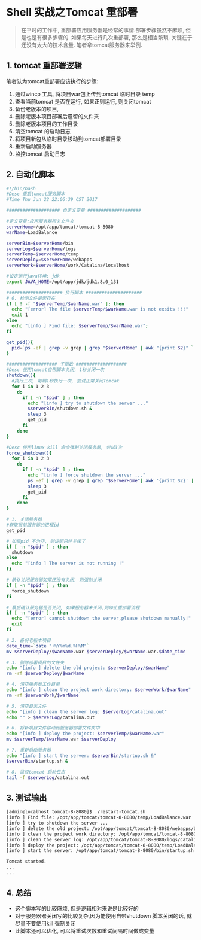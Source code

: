 # Shell 实战之Tomcat 重部署

> 在平时的工作中, 重部署应用服务器是经常的事情.部署步骤虽然不麻烦, 但是也是有很多步骤的. 如果每天进行几次重部署, 那么是相当繁琐. 关键在于还没有太大的技术含量. 笔者拿tomcat服务器来举例.

## 1. tomcat 重部署逻辑
笔者认为tomcat重部署应该执行的步骤:  
1. 通过wincp 工具, 将项目war包上传到tomcat 临时目录 temp  
2. 查看当前tomcat 是否在运行, 如果正则运行, 则关闭tomcat  
3. 备份老版本的项目,  
4. 删除老版本项目部署后遗留的文件夹  
5. 删除老版本项目的工作目录  
6. 清空tomcat 的启动日志  
7. 将项目新包从临时目录移动到tomcat部署目录  
8. 重新启动服务器  
9. 监控tomcat 启动日志


## 2. 自动化脚本

```bash
#!/bin/bash
#Desc 重启tomcat服务脚本
#Time Thu Jun 22 22:06:39 CST 2017

#################### 自定义变量 ####################

#定义变量:应用服务器相关文件夹
serverHome=/opt/app/tomcat/tomcat-8-8080
warName=LoadBalance

serverBin=$serverHome/bin
serverLog=$serverHome/logs
serverTemp=$serverHome/temp
serverDeploy=$serverHome/webapps
serverWork=$serverHome/work/Catalina/localhost

#设定运行java环境: jdk
export JAVA_HOME=/opt/app/jdk/jdk1.8.0_131

##################### 执行脚本 #####################
# 0. 检测文件是否存在
if [ ! -f "$serverTemp/$warName.war" ]; then
  echo "[error] The file $serverTemp/$warName.war is not exsits !!!"
  exit 1
else
  echo "[info ] Find file: $serverTemp/$warName.war";
fi

get_pid(){
  pid=`ps -ef | grep -v grep | grep "$serverHome" | awk "{print $2}" `
}

################### 子函数 ###################
#Desc 使用tomcat自带脚本关闭, 1秒关闭一次
shutdown(){
  #执行三次, 每隔1秒执行一次, 尝试正常关闭Tomcat
  for i in 1 2 3
    do 
      if [ -n "$pid" ] ; then 
        echo "[info ] try to shutdown the server ..."
        $serverBin/shutdown.sh &
        sleep 3
        get_pid
      fi
    done
}

#Desc 使用linux kill 命令强制关闭服务器, 尝试3次
force_shutdown(){
  for i in 1 2 3
    do 
      if [ -n "$pid" ] ; then 
        echo "[info ] force shutdown the server ..."
        ps -ef | grep -v grep | grep "$serverHome"| awk '{print $2}' | xargs kill -9
        sleep 3
        get_pid
      fi
    done
}

# 1. 关闭服务器
#获取当前服务器的进程id
get_pid

# 如果pid 不为空, 则证明已经关闭了
if [ -n "$pid" ] ; then 
  shutdown
else
  echo "[info ] The server is not running !"
fi

# 确认关闭服务器如果还没有关闭, 则强制关闭
if [ -n "$pid" ] ; then
  force_shutdown
fi 

# 最后确认服务器是否关闭, 如果服务器未关闭,则停止重部署流程
if [ -n "$pid" ] ; then 
  echo "[error] cannot shutdown the server,please shutdown manually!"
  exit
fi

# 2. 备份老版本项目
date_time=`date "+%Y%m%d.%H%M"`
mv $serverDeploy/$warName.war $serverDeploy/$warName.war.$date_time

# 3. 删除部署项目的文件夹
echo "[info ] delete the old project: $serverDeploy/$warName"
rm -rf $serverDeploy/$warName

# 4. 清空服务器工作目录
echo "[info ] clean the project work directory: $serverWork/$warName"
rm -rf $serverWork/$warName

# 5. 清空日志文件
echo "[info ] clean the server log: $serverLog/catalina.out"
echo "" > $serverLog/catalina.out

# 6. 将新项目文件移动到服务器部署文件夹中
echo "[info ] deploy the project: $serverTemp/$warName.war"
mv $serverTemp/$warName.war $serverDeploy

# 7. 重新启动服务器
echo "[info ] start the server: $serverBin/startup.sh &"
$serverBin/startup.sh &

# 8. 监控tomcat 启动日志
tail -f $serverLog/catalina.out

```

## 3. 测试输出

```bash
[admin@localhost tomcat-8-8080]$ ./restart-tomcat.sh 
[info ] Find file: /opt/app/tomcat/tomcat-8-8080/temp/LoadBalance.war
[info ] try to shutdown the server ...
[info ] delete the old project: /opt/app/tomcat/tomcat-8-8080/webapps/LoadBalance
[info ] clean the project work directory: /opt/app/tomcat/tomcat-8-8080/work/Catalina/localhost/LoadBalance
[info ] clean the server log: /opt/app/tomcat/tomcat-8-8080/logs/catalina.out
[info ] deploy the project: /opt/app/tomcat/tomcat-8-8080/temp/LoadBalance.war
[info ] start the server: /opt/app/tomcat/tomcat-8-8080/bin/startup.sh &

Tomcat started.
...
...
```

## 4. 总结
* 这个脚本写的比较麻烦, 但是逻辑相对来说是比较好的
* 对于服务器器关闭写的比较复杂,因为能使用自带shutdown 脚本关闭的话, 就尽量不要使用kill 强制关闭
* 此脚本还可以优化, 可以将重试次数和重试间隔时间做成变量





